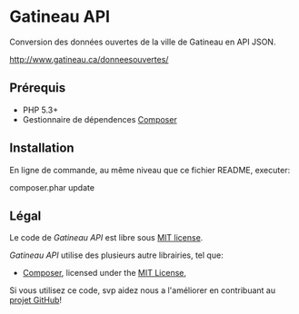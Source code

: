 Gatineau API
============

Conversion des données ouvertes de la ville de Gatineau en API JSON.

http://www.gatineau.ca/donneesouvertes/


Prérequis
---------

- PHP 5.3+
- Gestionnaire de dépendences [Composer](http://getcomposer.org)


Installation
------------

En ligne de commande, au même niveau que ce fichier README, executer:

  composer.phar update


Légal
-----

Le code de *Gatineau API* est libre sous
[MIT license](https://raw.github.com/eleclerc/gatineauapi/master/LICENSE).

*Gatineau API* utilise des plusieurs autre librairies, tel que:

* [Composer](http://getcomposer.org), licensed under the [MIT License](https://github.com/composer/composer/blob/master/LICENSE),

Si vous utilisez ce code, svp aidez nous a l'améliorer en contribuant au
[projet GitHub](https://github.com/eleclerc/gatineauapi)!
